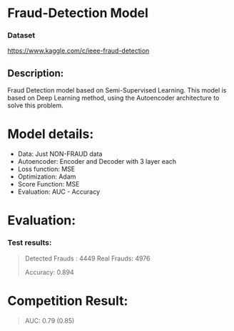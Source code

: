# Fraud-Detection Model

### Dataset
https://www.kaggle.com/c/ieee-fraud-detection

## Description: 
Fraud Detection model based on Semi-Supervised Learning. This model is based on Deep Learning method, using the Autoencoder architecture to solve this problem. 

# Model details:
  - Data: Just NON-FRAUD data
  - Autoencoder: Encoder and Decoder with 3 layer each
  - Loss function: MSE
  - Optimization: Adam
  - Score Function: MSE
  - Evaluation: AUC - Accuracy
  
# Evaluation:
### Test results:
> Detected Frauds : 4449
> Real Frauds:      4976
>
> Accuracy: 0.894

# Competition Result:
> AUC: 0.79 (0.85)

